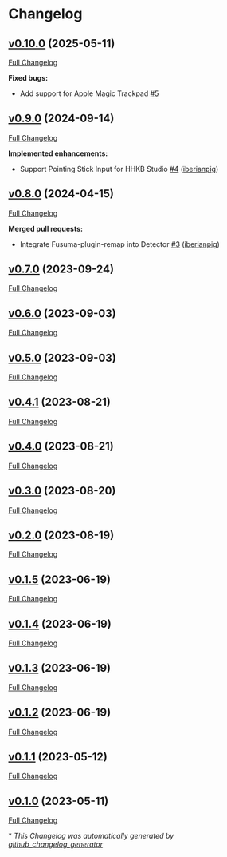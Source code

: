 # Changelog

## [v0.10.0](https://github.com/iberianpig/fusuma-plugin-thumbsense/tree/v0.10.0) (2025-05-11)

[Full Changelog](https://github.com/iberianpig/fusuma-plugin-thumbsense/compare/v0.9.0...v0.10.0)

**Fixed bugs:**

- Add support for Apple Magic Trackpad [\#5](https://github.com/iberianpig/fusuma-plugin-thumbsense/issues/5)

## [v0.9.0](https://github.com/iberianpig/fusuma-plugin-thumbsense/tree/v0.9.0) (2024-09-14)

[Full Changelog](https://github.com/iberianpig/fusuma-plugin-thumbsense/compare/v0.8.0...v0.9.0)

**Implemented enhancements:**

- Support Pointing Stick Input for HHKB Studio [\#4](https://github.com/iberianpig/fusuma-plugin-thumbsense/pull/4) ([iberianpig](https://github.com/iberianpig))

## [v0.8.0](https://github.com/iberianpig/fusuma-plugin-thumbsense/tree/v0.8.0) (2024-04-15)

[Full Changelog](https://github.com/iberianpig/fusuma-plugin-thumbsense/compare/v0.7.0...v0.8.0)

**Merged pull requests:**

- Integrate Fusuma-plugin-remap into Detector [\#3](https://github.com/iberianpig/fusuma-plugin-thumbsense/pull/3) ([iberianpig](https://github.com/iberianpig))

## [v0.7.0](https://github.com/iberianpig/fusuma-plugin-thumbsense/tree/v0.7.0) (2023-09-24)

[Full Changelog](https://github.com/iberianpig/fusuma-plugin-thumbsense/compare/v0.6.0...v0.7.0)

## [v0.6.0](https://github.com/iberianpig/fusuma-plugin-thumbsense/tree/v0.6.0) (2023-09-03)

[Full Changelog](https://github.com/iberianpig/fusuma-plugin-thumbsense/compare/v0.5.0...v0.6.0)

## [v0.5.0](https://github.com/iberianpig/fusuma-plugin-thumbsense/tree/v0.5.0) (2023-09-03)

[Full Changelog](https://github.com/iberianpig/fusuma-plugin-thumbsense/compare/v0.4.1...v0.5.0)

## [v0.4.1](https://github.com/iberianpig/fusuma-plugin-thumbsense/tree/v0.4.1) (2023-08-21)

[Full Changelog](https://github.com/iberianpig/fusuma-plugin-thumbsense/compare/v0.4.0...v0.4.1)

## [v0.4.0](https://github.com/iberianpig/fusuma-plugin-thumbsense/tree/v0.4.0) (2023-08-21)

[Full Changelog](https://github.com/iberianpig/fusuma-plugin-thumbsense/compare/v0.3.0...v0.4.0)

## [v0.3.0](https://github.com/iberianpig/fusuma-plugin-thumbsense/tree/v0.3.0) (2023-08-20)

[Full Changelog](https://github.com/iberianpig/fusuma-plugin-thumbsense/compare/v0.2.0...v0.3.0)

## [v0.2.0](https://github.com/iberianpig/fusuma-plugin-thumbsense/tree/v0.2.0) (2023-08-19)

[Full Changelog](https://github.com/iberianpig/fusuma-plugin-thumbsense/compare/v0.1.5...v0.2.0)

## [v0.1.5](https://github.com/iberianpig/fusuma-plugin-thumbsense/tree/v0.1.5) (2023-06-19)

[Full Changelog](https://github.com/iberianpig/fusuma-plugin-thumbsense/compare/v0.1.4...v0.1.5)

## [v0.1.4](https://github.com/iberianpig/fusuma-plugin-thumbsense/tree/v0.1.4) (2023-06-19)

[Full Changelog](https://github.com/iberianpig/fusuma-plugin-thumbsense/compare/v0.1.3...v0.1.4)

## [v0.1.3](https://github.com/iberianpig/fusuma-plugin-thumbsense/tree/v0.1.3) (2023-06-19)

[Full Changelog](https://github.com/iberianpig/fusuma-plugin-thumbsense/compare/v0.1.2...v0.1.3)

## [v0.1.2](https://github.com/iberianpig/fusuma-plugin-thumbsense/tree/v0.1.2) (2023-06-19)

[Full Changelog](https://github.com/iberianpig/fusuma-plugin-thumbsense/compare/v0.1.1...v0.1.2)

## [v0.1.1](https://github.com/iberianpig/fusuma-plugin-thumbsense/tree/v0.1.1) (2023-05-12)

[Full Changelog](https://github.com/iberianpig/fusuma-plugin-thumbsense/compare/v0.1.0...v0.1.1)

## [v0.1.0](https://github.com/iberianpig/fusuma-plugin-thumbsense/tree/v0.1.0) (2023-05-11)

[Full Changelog](https://github.com/iberianpig/fusuma-plugin-thumbsense/compare/dd961340cf0b69b2dac91396d68fd09b03dac6c9...v0.1.0)



\* *This Changelog was automatically generated by [github_changelog_generator](https://github.com/github-changelog-generator/github-changelog-generator)*
